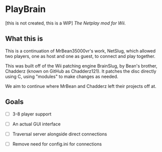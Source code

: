 # PlayBrain
[this is not created, this is a WIP]
*The Netplay mod for Wii.*

## What this is
This is a continuation of MrBean35000vr's work, NetSlug, which allowed two players, one as host and one as guest, to connect and play together.

This was built off of the Wii patching engine BrainSlug, by Bean's brother, Chadderz (known on GitHub as Chadderz121). It patches the disc directly using C, using "modules" to make changes as needed.

We aim to continue where MrBean and Chadderz left their projects off at.

## Goals
- [ ] 3-8 player support
- [ ] An actual GUI interface
- [ ] Traversal server alongside direct connections
- [ ] Remove need for config.ini for connections


